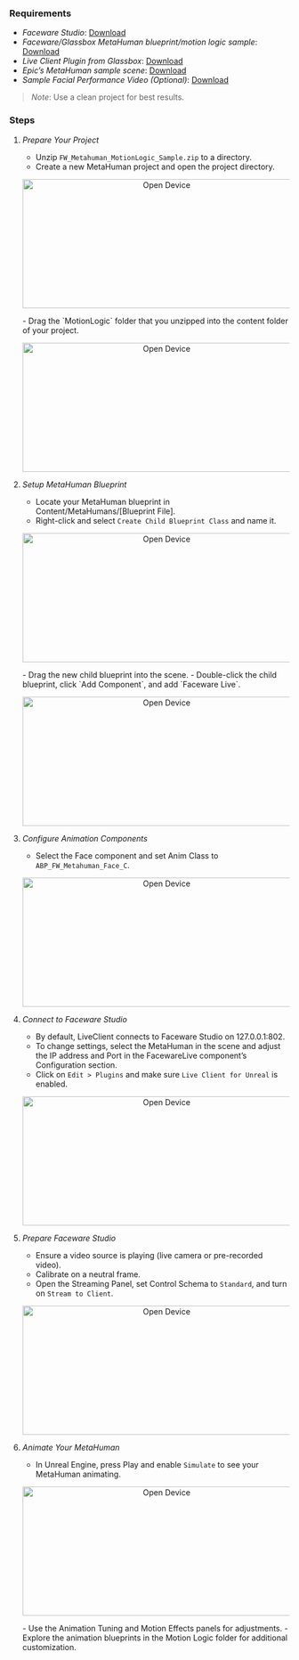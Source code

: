 
### Requirements
- *Faceware Studio*: [Download](https://facewaretech.odoo.com/downloads)
- *Faceware/Glassbox MetaHuman blueprint/motion logic sample*: [Download](https://drive.google.com/file/d/1mS2UF9Bkcqes2kkuUyGAx-W6g2Weo627/view?usp=sharing)
- *Live Client Plugin from Glassbox*: [Download](https://glassboxtech.com/products/live-client)
- *Epic’s MetaHuman sample scene*: [Download](https://www.unrealengine.com/marketplace/en-US/learn/metahumans)
- *Sample Facial Performance Video (Optional)*: [Download](https://drive.google.com/file/d/1i1HiXf0FIingfU-QQX4WmiqM0oBh9FZS/view?usp=sharing)

> *Note*: Use a clean project for best results.

### Steps

1. *Prepare Your Project*
   - Unzip `FW_Metahuman_MotionLogic_Sample.zip` to a directory.
   - Create a new MetaHuman project and open the project directory.
   <p align="center">
     <img src="../images/unreal/ready.png" width="502" height="232" alt="Open Device">
   </p>
   - Drag the `MotionLogic` folder that you unzipped into the content folder of your project.
   <p align="center">
     <img src="../images/unreal/ready.png" width="502" height="232" alt="Open Device">
   </p>
   
3. *Setup MetaHuman Blueprint*
   - Locate your MetaHuman blueprint in Content/MetaHumans/[Blueprint File].
   - Right-click and select `Create Child Blueprint Class` and name it.
   <p align="center">
     <img src="../images/unreal/ready.png" width="502" height="232" alt="Open Device">
   </p>
   - Drag the new child blueprint into the scene.
   - Double-click the child blueprint, click `Add Component`, and add `Faceware Live`.
   <p align="center">
     <img src="../images/unreal/ready.png" width="502" height="232" alt="Open Device">
   </p>

4. *Configure Animation Components*
   - Select the Face component and set Anim Class to `ABP_FW_Metahuman_Face_C`.
   <p align="center">
     <img src="../images/unreal/ready.png" width="502" height="232" alt="Open Device">
   </p>
     
5. *Connect to Faceware Studio*
   - By default, LiveClient connects to Faceware Studio on 127.0.0.1:802.
   - To change settings, select the MetaHuman in the scene and adjust the IP address and Port in the FacewareLive component’s Configuration section.
   - Click on `Edit > Plugins` and make sure `Live Client for Unreal` is enabled.
   <p align="center">
     <img src="../images/unreal/ready.png" width="502" height="232" alt="Open Device">
   </p>

6. *Prepare Faceware Studio*
   - Ensure a video source is playing (live camera or pre-recorded video).
   - Calibrate on a neutral frame.
   - Open the Streaming Panel, set Control Schema to `Standard`, and turn on `Stream to Client`.
   <p align="center">
     <img src="../images/unreal/ready.png" width="502" height="232" alt="Open Device">
   </p>

7. *Animate Your MetaHuman*
   - In Unreal Engine, press Play and enable `Simulate` to see your MetaHuman animating.
   <p align="center">
     <img src="../images/unreal/ready.png" width="502" height="232" alt="Open Device">
   </p>
   - Use the Animation Tuning and Motion Effects panels for adjustments.
   - Explore the animation blueprints in the Motion Logic folder for additional customization.
